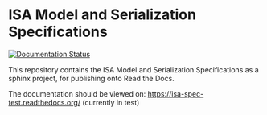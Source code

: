 ISA Model and Serialization Specifications
==========================================

[![Documentation Status](https://readthedocs.org/projects/isa-spec-test/badge/?version=latest)](http://isa-spec-test.readthedocs.io/en/latest/?badge=latest)

This repository contains the ISA Model and Serialization Specifications as a sphinx project, for publishing onto Read the Docs.

The documentation should be viewed on: https://isa-spec-test.readthedocs.org/ (currently in test)